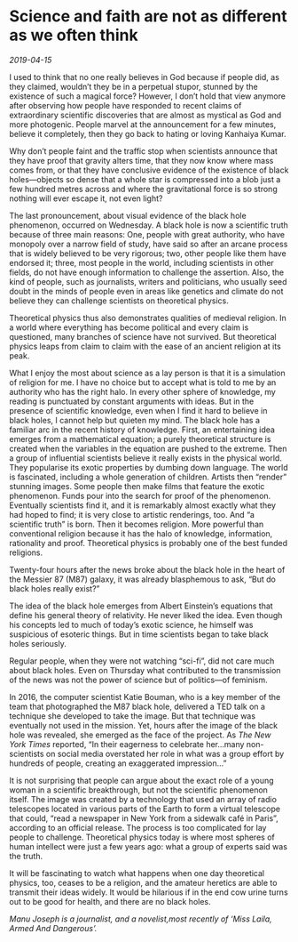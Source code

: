 # Science and faith are not as different as we often think

*2019-04-15*

I used to think that no one really believes in God because if people
did, as they claimed, wouldn’t they be in a perpetual stupor, stunned by
the existence of such a magical force? However, I don’t hold that view
anymore after observing how people have responded to recent claims of
extraordinary scientific discoveries that are almost as mystical as God
and more photogenic. People marvel at the announcement for a few
minutes, believe it completely, then they go back to hating or loving
Kanhaiya Kumar.

Why don’t people faint and the traffic stop when scientists announce
that they have proof that gravity alters time, that they now know where
mass comes from, or that they have conclusive evidence of the existence
of black holes—objects so dense that a whole star is compressed into a
blob just a few hundred metres across and where the gravitational force
is so strong nothing will ever escape it, not even light?

The last pronouncement, about visual evidence of the black hole
phenomenon, occurred on Wednesday. A black hole is now a scientific
truth because of three main reasons: One, people with great authority,
who have monopoly over a narrow field of study, have said so after an
arcane process that is widely believed to be very rigorous; two, other
people like them have endorsed it; three, most people in the world,
including scientists in other fields, do not have enough information to
challenge the assertion. Also, the kind of people, such as journalists,
writers and politicians, who usually seed doubt in the minds of people
even in areas like genetics and climate do not believe they can
challenge scientists on theoretical physics.

Theoretical physics thus also demonstrates qualities of medieval
religion. In a world where everything has become political and every
claim is questioned, many branches of science have not survived. But
theoretical physics leaps from claim to claim with the ease of an
ancient religion at its peak.

What I enjoy the most about science as a lay person is that it is a
simulation of religion for me. I have no choice but to accept what is
told to me by an authority who has the right halo. In every other sphere
of knowledge, my reading is punctuated by constant arguments with ideas.
But in the presence of scientific knowledge, even when I find it hard to
believe in black holes, I cannot help but quieten my mind. The black
hole has a familiar arc in the recent history of knowledge. First, an
entertaining idea emerges from a mathematical equation; a purely
theoretical structure is created when the variables in the equation are
pushed to the extreme. Then a group of influential scientists believe it
really exists in the physical world. They popularise its exotic
properties by dumbing down language. The world is fascinated, including
a whole generation of children. Artists then “render” stunning images.
Some people then make films that feature the exotic phenomenon. Funds
pour into the search for proof of the phenomenon. Eventually scientists
find it, and it is remarkably almost exactly what they had hoped to
find; it is very close to artistic renderings, too. And “a scientific
truth” is born. Then it becomes religion. More powerful than
conventional religion because it has the halo of knowledge, information,
rationality and proof. Theoretical physics is probably one of the best
funded religions.

Twenty-four hours after the news broke about the black hole in the heart
of the Messier 87 (M87) galaxy, it was already blasphemous to ask, “But
do black holes really exist?”

The idea of the black hole emerges from Albert Einstein’s equations that
define his general theory of relativity. He never liked the idea. Even
though his concepts led to much of today’s exotic science, he himself
was suspicious of esoteric things. But in time scientists began to take
black holes seriously.

Regular people, when they were not watching “sci-fi”, did not care much
about black holes. Even on Thursday what contributed to the transmission
of the news was not the power of science but of politics—of feminism.

In 2016, the computer scientist Katie Bouman, who is a key member of the
team that photographed the M87 black hole, delivered a TED talk on a
technique she developed to take the image. But that technique was
eventually not used in the mission. Yet, hours after the image of the
black hole was revealed, she emerged as the face of the project. As *The
New York Times* reported, “In their eagerness to celebrate her…many
non-scientists on social media overstated her role in what was a group
effort by hundreds of people, creating an exaggerated impression…”

It is not surprising that people can argue about the exact role of a
young woman in a scientific breakthrough, but not the scientific
phenomenon itself. The image was created by a technology that used an
array of radio telescopes located in various parts of the Earth to form
a virtual telescope that could, “read a newspaper in New York from a
sidewalk café in Paris”, according to an official release. The process
is too complicated for lay people to challenge. Theoretical physics
today is where most spheres of human intellect were just a few years
ago: what a group of experts said was the truth.

It will be fascinating to watch what happens when one day theoretical
physics, too, ceases to be a religion, and the amateur heretics are able
to transmit their ideas widely. It would be hilarious if in the end cow
urine turns out to be good for health, and there are no black holes.

*Manu Joseph is a journalist, and a novelist,most recently of ‘Miss
Laila, Armed And Dangerous’.*
